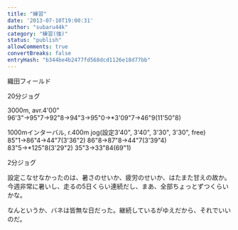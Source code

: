 ```yaml
---
title: "練習"
date: '2013-07-10T19:00:31'
author: "subaru44k"
category: "練習(強)"
status: "publish"
allowComments: true
convertBreaks: false
entryHash: "b344be4b2477fd568dcd1126e18d77bb"
---
```

織田フィールド

20分ジョグ

3000m, avr.4'00"
96'3"→95"7→92"8→94"3→95"0→*3'09"7→46"9(11'50"8)

1000mインターバル, r.400m jog(設定3'40", 3'40", 3'30", 3'30", free)
85"1→86"4→44"7(3'36"2)
86"8→87"8→44"7(3'39"4)
83"5→*125"8(3'29"2)
35"3→33"84(69"1)

2分ジョグ

設定こなせなかったのは、暑さのせいか、疲労のせいか、はたまた甘えの故か。
今週非常に暑いし、走るの5日くらい連続だし、まあ、全部ちょっとずつくらいかな。

なんというか、バネは皆無な日だった。継続しているがゆえだから、それでいいのだ。
